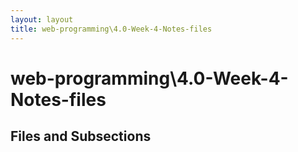 ```yaml
---
layout: layout
title: web-programming\4.0-Week-4-Notes-files
---
```


# web-programming\4.0-Week-4-Notes-files

## Files and Subsections

